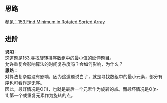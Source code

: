 ## 思路 ##
[参见：153.Find Minimum in Rotated Sorted Array](https://github.com/chaozhiwen/LeetCode-in-Java/tree/master/153.%20Find%20Minimum%20in%20Rotated%20Sorted%20Array)
## 进阶 ##
**说明**：  
这道题是[153.寻找旋转排序数组中的最小值](https://leetcode-cn.com/problems/find-minimum-in-rotated-sorted-array/description/)的延伸题目。  
允许重复会影响算法的时间复杂度吗？会如何影响，为什么？  
**思路：**  
对算法复杂度没有影响，因为这道题说白了，就是寻找数组中的最小元素，部分有序也可看作是无序。  
因此，最好情况是O(1)，也就是最后一个元素作为旋转的点。而最坏情况是O(n-1),第一个或重复元素作为旋转的点。
